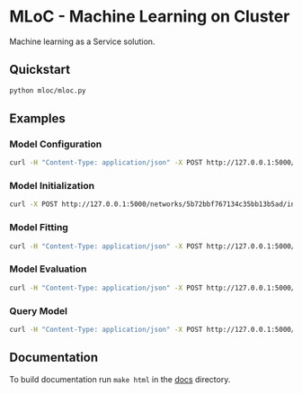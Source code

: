 # MLoC - Machine Learning on Cluster

Machine learning as a Service solution.

## Quickstart

```bash
python mloc/mloc.py
```

## Examples

### Model Configuration

```bash
curl -H "Content-Type: application/json" -X POST http://127.0.0.1:5000/networks --data @examples/densenet.json
```

### Model Initialization

```bash
curl -X POST http://127.0.0.1:5000/networks/5b72bbf767134c35bb13b5ad/init
```

### Model Fitting

```bash
curl -H "Content-Type: application/json" -X POST http://127.0.0.1:5000/networks/5b72bbf767134c35bb13b5ad/fit --data @examples/densefit.json
```

### Model Evaluation

```bash
curl -H "Content-Type: application/json" -X POST http://127.0.0.1:5000/networks/5b72bbf767134c35bb13b5ad/evaluate --data @examples/denseeval.json
```

### Query Model

```bash
curl -H "Content-Type: application/json" -X POST http://127.0.0.1:5000/networks/5b72bbf767134c35bb13b5ad/predict --data @examples/densepredict.json
```

## Documentation

To build documentation run `make html` in the [docs](./docs) directory.